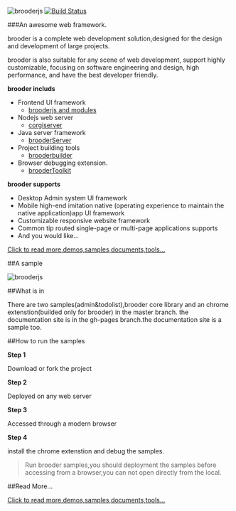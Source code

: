 ![brooderjs](https://github.com/hou80houzhu/brooderjs/raw/gh-pages/packet/opensite/pc/style/images/logo2.png) [![Build Status](https://travis-ci.org/hou80houzhu/brooderjs.svg?branch=master)](https://travis-ci.org/hou80houzhu/brooderjs)

###An awesome web framework.

brooder is a complete web development solution,designed for the design and development of large projects.

brooder is also suitable for any scene of web development, support highly customizable, focusing on software engineering and design, high performance, and have the best developer friendly. 

**brooder includs**
 
- Frontend UI framework
  - [brooderjs and modules](http://rocui.com "brooderjs and modules")
- Nodejs web server 
  - [corgiserver](https://github.com/hou80houzhu/corgiserver "corgiserver")
- Java server framework
  - [brooderServer](https://github.com/hou80houzhu/brooderServer "brooderServer")
- Project building tools
  - [brooderbuilder](https://github.com/hou80houzhu/brooderbuilder "brooderbuilder")
- Browser debugging extension.
  - [brooderToolkit](https://github.com/hou80houzhu/brooderToolkit "brooderToolkit")

**brooder supports**

- Desktop Admin system UI framework
- Mobile high-end imitation native (operating experience to maintain the native application)app UI framework
- Customizable responsive website framework
- Common tip routed single-page or multi-page applications supports
- And you would like...


[Click to read more,demos,samples,documents,tools...](http://hou80houzhu.github.io/brooderjs/ "Read More,Demos,Documents")


##A sample

![brooderjs](https://github.com/hou80houzhu/brooderjs/raw/master/images/video.gif)


##What is in

There are two samples(admin&todolist),brooder core library and an chrome    extenstion(builded only for brooder) in the master branch. the documentation site is in the gh-pages branch.the documentation site is a sample too.

##How to run the samples

**Step 1**

Download or fork the project

**Step 2**

Deployed on any web server

**Step 3**

Accessed through a modern browser

**Step 4**

install the chrome extenstion and debug the samples.

> Run brooder samples,you should deployment the samples before accessing from a browser,you can not open directly from the local.

##Read More...

[Click to read more,demos,samples,documents,tools...](http://hou80houzhu.github.io/brooderjs/ "Read More,Demos,Documents")